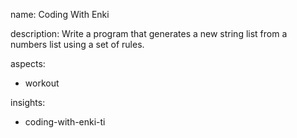 name: Coding With Enki

description: Write a program that generates a new string list from a numbers list using a set of rules.

aspects:
  - workout

insights:
  - coding-with-enki-ti